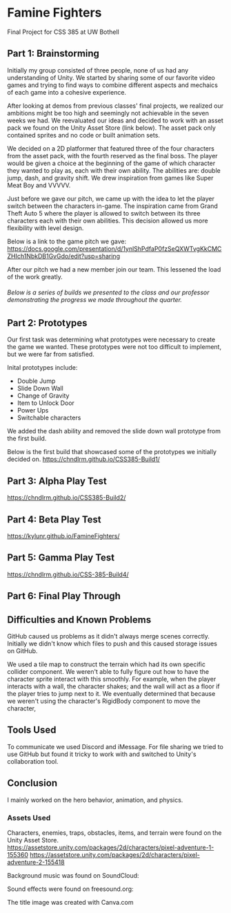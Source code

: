 # Famine Fighters
Final Project for CSS 385 at UW Bothell

## Part 1: Brainstorming 
Initially my group consisted of three people, none of us had any understanding of Unity. We started by sharing some of our favorite video games and trying to find ways to combine different aspects and mechaics of each game into a cohesive experience. 

After looking at demos from previous classes' final projects, we realized our ambitions might be too high and seemingly not achievable in the seven weeks we had. We reevaluated our ideas and decided to work with an asset pack we found on the Unity Asset Store (link below). The asset pack only contained sprites and no code or built animation sets. 

We decided on a 2D platformer that featured three of the four characters from the asset pack, with the fourth reserved as the final boss. The player would be given a choice at the beginning of the game of which character they wanted to play as, each with their own ability. The abilities are: double jump, dash, and gravity shift. We drew inspiration from games like Super Meat Boy and VVVVV. 

Just before we gave our pitch, we came up with the idea to let the player switch between the characters in-game. The inspiration came from Grand Theft Auto 5 where the player is allowed to switch between its three characters each with their own abilities. This decision allowed us more flexibility with level design. 

Below is a link to the game pitch we gave:
https://docs.google.com/presentation/d/1ynlShPdfaP0fzSeQXWTvgKkCMCZHIch1NbkDB1GvGdo/edit?usp=sharing

After our pitch we had a new member join our team. This lessened the load of the work greatly. 

###### Below is a series of builds we presented to the class and our professor demonstrating the progress we made throughout the quarter. 


## Part 2: Prototypes
Our first task was determining what prototypes were necessary to create the game we wanted. These prototypes were not too difficult to implement, but we were far from satisfied. 

Inital prototypes include:
- Double Jump
- Slide Down Wall
- Change of Gravity
- Item to Unlock Door
- Power Ups
- Switchable characters

We added the dash ability and removed the slide down wall prototype from the first build. 

Below is the first build that showcased some of the prototypes we initially decided on. 
https://chndlrm.github.io/CSS385-Build1/

## Part 3: Alpha Play Test
https://chndlrm.github.io/CSS385-Build2/

## Part 4: Beta Play Test
https://kylunr.github.io/FamineFighters/

## Part 5: Gamma Play Test
https://chndlrm.github.io/CSS-385-Build4/

## Part 6: Final Play Through


## Difficulties and Known Problems
GitHub caused us problems as it didn't always merge scenes correctly. Initially we didn't know which files to push and this caused storage issues on GitHub. 

We used a tile map to construct the terrain which had its own specific collider component. We weren't able to fully figure out how to have the character sprite interact with this smoothly. For example, when the player interacts with a wall, the character shakes; and the wall will act as a floor if the player tries to jump next to it. We eventually determined that because we weren't using the character's RigidBody component to move the character, 

## Tools Used
To communicate we used Discord and iMessage. 
For file sharing we tried to use GitHub but found it tricky to work with and switched to Unity's collaboration tool. 

## Conclusion
I mainly worked on the hero behavior, animation, and physics. 

### Assets Used
Characters, enemies, traps, obstacles, items, and terrain were found on the Unity Asset Store. 
https://assetstore.unity.com/packages/2d/characters/pixel-adventure-1-155360
https://assetstore.unity.com/packages/2d/characters/pixel-adventure-2-155418

Background music was found on SoundCloud:

Sound effects were found on freesound.org:

The title image was created with Canva.com
